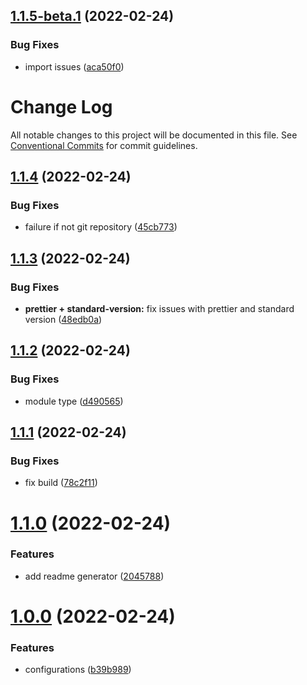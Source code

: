 ## [1.1.5-beta.1](https://github.com/lbugasu/organize-codebase/compare/v1.1.4...v1.1.5-beta.1) (2022-02-24)


### Bug Fixes

* import issues ([aca50f0](https://github.com/lbugasu/organize-codebase/commit/aca50f0e260951d8e203f54cd6902becf3689db7))

# Change Log

All notable changes to this project will be documented in this file.
See [Conventional Commits](https://conventionalcommits.org) for commit guidelines.

## [1.1.4](https://github.com/lbugasu/organize-codebase/compare/v1.1.3...v1.1.4) (2022-02-24)


### Bug Fixes

* failure if not git repository ([45cb773](https://github.com/lbugasu/organize-codebase/commit/45cb773a111c400ce148efd213c1cb1fecc47724))



## [1.1.3](https://github.com/lbugasu/organize-codebase/compare/v1.1.2...v1.1.3) (2022-02-24)


### Bug Fixes

* **prettier + standard-version:** fix issues with prettier and standard version ([48edb0a](https://github.com/lbugasu/organize-codebase/commit/48edb0a0bc83bcce68d30789414695b3e60951b6))



## [1.1.2](https://github.com/lbugasu/organize-codebase/compare/v1.1.1...v1.1.2) (2022-02-24)


### Bug Fixes

* module type ([d490565](https://github.com/lbugasu/organize-codebase/commit/d4905650c764276e41617ca71b21e6111e6daef6))



## [1.1.1](https://github.com/lbugasu/organize-codebase/compare/v1.1.0...v1.1.1) (2022-02-24)


### Bug Fixes

* fix build ([78c2f11](https://github.com/lbugasu/organize-codebase/commit/78c2f11f8c9381bad6205a77b6828ebf7ffc92ef))



# [1.1.0](https://github.com/lbugasu/organize-codebase/compare/v1.0.0...v1.1.0) (2022-02-24)


### Features

* add readme generator ([2045788](https://github.com/lbugasu/organize-codebase/commit/2045788ba5a2fc2d92191f4ee8a3618294feff40))



# [1.0.0](https://github.com/lbugasu/organize-codebase/compare/b39b989ff73966943f4166bcbc9581ec3ec9651d...v1.0.0) (2022-02-24)


### Features

* configurations ([b39b989](https://github.com/lbugasu/organize-codebase/commit/b39b989ff73966943f4166bcbc9581ec3ec9651d))
